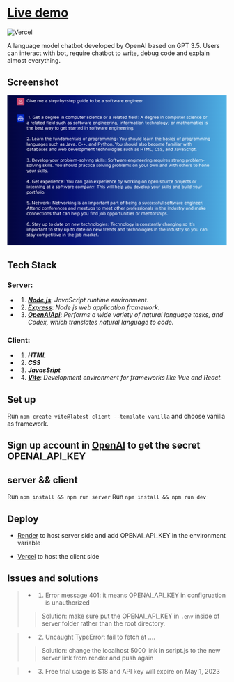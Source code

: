 #  [Live demo](https://chatgpt-openai.vercel.app/)

![Vercel](https://vercelbadge.vercel.app/api/ZJW-92/chatgpt_openai)

A language model chatbot developed by OpenAI based on GPT 3.5. Users can interact with bot, require chatbot to write, debug code and explain almost everything. 

## Screenshot 
![screenshot](screenshot.png)

## Tech Stack
### Server: 
 - 1. ***[Node.js](https://nodejs.org/en/)***: _JavaScript runtime environment._
 - 2. ***[Express](https://expressjs.com/)***: _Node js web application framework._
 - 3. ***[OpenAIApi](https://openai.com/api/)***: _Performs a wide variety of natural language tasks, and Codex, which translates natural language to code._

### Client: 
- 1. ***HTML***
- 2. ***CSS***
- 3. ***JavasSript***
- 4. ***[Vite](https://vitejs.dev/)***: _Development environment for frameworks like Vue and React._


## Set up
Run `npm create vite@latest client --template vanilla` and choose vanilla as framework.

## Sign up account in [OpenAI](https://openai.com/api/) to get the secret OPENAI_API_KEY

## server && client
Run `npm install && npm run server`
Run `npm install && npm run dev`

## Deploy
- [Render](https://render.com/) to host server side and add OPENAI_API_KEY in the environment variable

- [Vercel](https://vercel.com/) to host the client side


## Issues and solutions
 > - 1. Error message 401: it means OPENAI_API_KEY in configruation is unauthorized
 >>Solution: make sure put the OPENAI_API_KEY in `.env` inside of server folder rather than the root directory. 

> - 2. Uncaught TypeError: fail to fetch at .... 
>> Solution: change the localhost 5000 link in script.js to the new server link from render and push again
 
> - 3. Free trial usage is $18 and API key will expire on May 1, 2023


